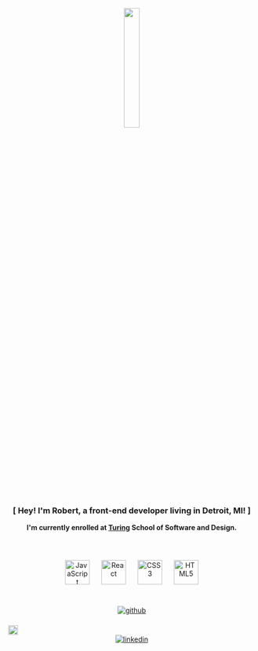 <div align="center">
  <img src="https://i.ibb.co/Vq03TXm/image-6483441.jpg" align="center" style="width: 25%" />
</div>  

<br/>

### **<div align="center">[ Hey! I'm Robert, a front-end developer living in Detroit, MI! ]</div>**  
**<div align="center">I'm currently enrolled at [Turing](https://turing.edu/) School of Software and Design.</div>**  

<br/>
<br/>

<div align="center">  
  <a href="https://www.javascript.com/" target="_blank"><img style="margin: 10px" src="https://profilinator.rishav.dev/skills-assets/javascript-original.svg" alt="JavaScript" height="50" /></a>  
  <a href="https://reactjs.org/" target="_blank"><img style="margin: 10px" src="https://profilinator.rishav.dev/skills-assets/react-original-wordmark.svg" alt="React" height="50" /></a>  
  <a href="https://www.w3schools.com/css/" target="_blank"><img style="margin: 10px" src="https://profilinator.rishav.dev/skills-assets/css3-original-wordmark.svg" alt="CSS3" height="50" /></a>  
  <a href="https://en.wikipedia.org/wiki/HTML5" target="_blank"><img style="margin: 10px" src="https://profilinator.rishav.dev/skills-assets/html5-original-wordmark.svg" alt="HTML5" height="50" /></a>  
</div>  

<br/>
<br/>

<div align="center">
  <a href="https://github.com/https://github.com/robert-phillips33" target="_blank">
    <img src="https://img.shields.io/badge/github-%2324292e.svg?&style=for-the-badge&logo=github&logoColor=white" alt="github" style="margin-bottom: 5px;" />
  </a>
</div>
  
<br/>
<img src "<svg width="20px" height="20px" viewBox="0 0 24 24" fill="none" xmlns="http://www.w3.org/2000/svg" stroke="#bcfbc3"><g id="SVGRepo_bgCarrier" stroke-width="0"></g><g id="SVGRepo_tracerCarrier" stroke-linecap="round" stroke-linejoin="round"></g><g id="SVGRepo_iconCarrier"> <g id="Environment / Water_Drop"> <path id="Vector" d="M16.0001 13.3848C16.0001 14.6088 15.526 15.7828 14.6821 16.6483C14.203 17.1397 13.6269 17.5091 13 17.7364M19 13.6923C19 7.11538 12 2 12 2C12 2 5 7.11538 5 13.6923C5 15.6304 5.7375 17.4893 7.05025 18.8598C8.36301 20.2302 10.1436 20.9994 12.0001 20.9994C13.8566 20.9994 15.637 20.2298 16.9497 18.8594C18.2625 17.4889 19 15.6304 19 13.6923Z" stroke="#bcfbcd3" stroke-width="2" stroke-linecap="round" stroke-linejoin="round"></path> </g> </g></svg>

<div align="center">
  <a href="https://linkedin.com/in/https://www.linkedin.com/in/robert-phillips-56b9bb310/" target="_blank">
    <img src="https://img.shields.io/badge/linkedin-%231E77B5.svg?&style=for-the-badge&logo=linkedin&logoColor=white" alt="linkedin" style="margin-bottom: 5px;" />
  </a>  
</div>  

<br/>  
